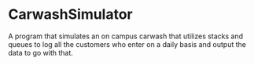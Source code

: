 # CarwashSimulator
A program that simulates an on campus carwash that utilizes stacks and queues to log all the customers who enter on a daily basis and output the data to go with that.
